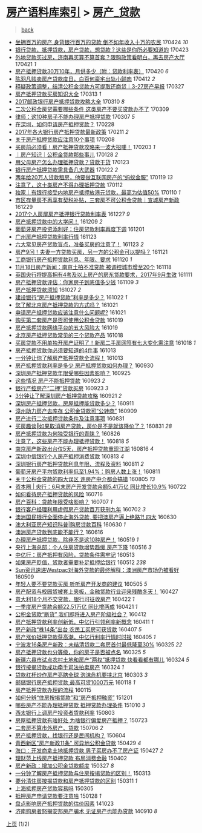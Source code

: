 [房产语料库索引](../../README.md)  > [房产_贷款](房产_贷款.md)
====
> [back](../README.md)

- [坐拥百万的房产 身背银行百万的贷款 倒不如年收入十万的农民](http://jkwz.applinzi.com/ittc/6960151017504113668.html#%E5%9D%90%E6%8B%A5%E7%99%BE%E4%B8%87%E7%9A%84%E6%88%BF%E4%BA%A7+%E8%BA%AB%E8%83%8C%E9%93%B6%E8%A1%8C%E7%99%BE%E4%B8%87%E7%9A%84%E8%B4%B7%E6%AC%BE+%E5%80%92%E4%B8%8D%E5%A6%82%E5%B9%B4%E6%94%B6%E5%85%A5%E5%8D%81%E4%B8%87%E7%9A%84%E5%86%9C%E6%B0%91) 170424 *10* 
- [银行贷款，抵押贷款，房产贷款，想贷款？这些是你所必要知道的](http://jkwz.applinzi.com/ittc/6959520135269319685.html#%E9%93%B6%E8%A1%8C%E8%B4%B7%E6%AC%BE%EF%BC%8C%E6%8A%B5%E6%8A%BC%E8%B4%B7%E6%AC%BE%EF%BC%8C%E6%88%BF%E4%BA%A7%E8%B4%B7%E6%AC%BE%EF%BC%8C%E6%83%B3%E8%B4%B7%E6%AC%BE%EF%BC%9F%E8%BF%99%E4%BA%9B%E6%98%AF%E4%BD%A0%E6%89%80%E5%BF%85%E8%A6%81%E7%9F%A5%E9%81%93%E7%9A%84) 170423  
- [外地贷款买过房，济南再买算不算首套？限购政策看明白，再去房产大厅](http://jkwz.applinzi.com/ittc/6959073703596917765.html#%E5%A4%96%E5%9C%B0%E8%B4%B7%E6%AC%BE%E4%B9%B0%E8%BF%87%E6%88%BF%EF%BC%8C%E6%B5%8E%E5%8D%97%E5%86%8D%E4%B9%B0%E7%AE%97%E4%B8%8D%E7%AE%97%E9%A6%96%E5%A5%97%EF%BC%9F%E9%99%90%E8%B4%AD%E6%94%BF%E7%AD%96%E7%9C%8B%E6%98%8E%E7%99%BD%EF%BC%8C%E5%86%8D%E5%8E%BB%E6%88%BF%E4%BA%A7%E5%A4%A7%E5%8E%85) 170421 *1* 
- [房产抵押贷款30万10年，月供多少（附：贷款利率表）](http://jkwz.applinzi.com/ittc/6958568735672632324.html#%E6%88%BF%E4%BA%A7%E6%8A%B5%E6%8A%BC%E8%B4%B7%E6%AC%BE30%E4%B8%8710%E5%B9%B4%EF%BC%8C%E6%9C%88%E4%BE%9B%E5%A4%9A%E5%B0%91%EF%BC%88%E9%99%84%EF%BC%9A%E8%B4%B7%E6%AC%BE%E5%88%A9%E7%8E%87%E8%A1%A8%EF%BC%89) 170420 *6* 
- [陈羽凡贱卖房产贷款度日，白百何豪宅出轨小鲜肉](http://jkwz.applinzi.com/ittc/6955695377582916613.html#%E9%99%88%E7%BE%BD%E5%87%A1%E8%B4%B1%E5%8D%96%E6%88%BF%E4%BA%A7%E8%B4%B7%E6%AC%BE%E5%BA%A6%E6%97%A5%EF%BC%8C%E7%99%BD%E7%99%BE%E4%BD%95%E8%B1%AA%E5%AE%85%E5%87%BA%E8%BD%A8%E5%B0%8F%E9%B2%9C%E8%82%89) 170412 *2* 
- [释疑政策调整，结清公积金贷款方可提取还商贷｜3-27房产早报](http://jkwz.applinzi.com/ittc/6949624680708310020.html#%E9%87%8A%E7%96%91%E6%94%BF%E7%AD%96%E8%B0%83%E6%95%B4%EF%BC%8C%E7%BB%93%E6%B8%85%E5%85%AC%E7%A7%AF%E9%87%91%E8%B4%B7%E6%AC%BE%E6%96%B9%E5%8F%AF%E6%8F%90%E5%8F%96%E8%BF%98%E5%95%86%E8%B4%B7%EF%BD%9C3-27%E6%88%BF%E4%BA%A7%E6%97%A9%E6%8A%A5) 170327  
- [房产抵押贷款买房知识大全](http://jkwz.applinzi.com/ittc/6944567569779524613.html#%E6%88%BF%E4%BA%A7%E6%8A%B5%E6%8A%BC%E8%B4%B7%E6%AC%BE%E4%B9%B0%E6%88%BF%E7%9F%A5%E8%AF%86%E5%A4%A7%E5%85%A8) 170313 *1* 
- [2017邮政银行房产抵押贷款攻略大全](http://jkwz.applinzi.com/ittc/6943354662530057220.html#2017%E9%82%AE%E6%94%BF%E9%93%B6%E8%A1%8C%E6%88%BF%E4%BA%A7%E6%8A%B5%E6%8A%BC%E8%B4%B7%E6%AC%BE%E6%94%BB%E7%95%A5%E5%A4%A7%E5%85%A8) 170310 *8* 
- [二次公积金房贷需要哪些条件 这类房产不要买贷款办不了](http://jkwz.applinzi.com/ittc/6943075885505840132.html#%E4%BA%8C%E6%AC%A1%E5%85%AC%E7%A7%AF%E9%87%91%E6%88%BF%E8%B4%B7%E9%9C%80%E8%A6%81%E5%93%AA%E4%BA%9B%E6%9D%A1%E4%BB%B6+%E8%BF%99%E7%B1%BB%E6%88%BF%E4%BA%A7%E4%B8%8D%E8%A6%81%E4%B9%B0%E8%B4%B7%E6%AC%BE%E5%8A%9E%E4%B8%8D%E4%BA%86) 170309  
- [律师：这10种房子不能办理房产抵押贷款](http://jkwz.applinzi.com/ittc/6942204919074522116.html#%E5%BE%8B%E5%B8%88%EF%BC%9A%E8%BF%9910%E7%A7%8D%E6%88%BF%E5%AD%90%E4%B8%8D%E8%83%BD%E5%8A%9E%E7%90%86%E6%88%BF%E4%BA%A7%E6%8A%B5%E6%8A%BC%E8%B4%B7%E6%AC%BE) 170307 *5* 
- [在深圳，如何申请房产抵押贷款？](http://jkwz.applinzi.com/ittc/6939823118830011396.html#%E5%9C%A8%E6%B7%B1%E5%9C%B3%EF%BC%8C%E5%A6%82%E4%BD%95%E7%94%B3%E8%AF%B7%E6%88%BF%E4%BA%A7%E6%8A%B5%E6%8A%BC%E8%B4%B7%E6%AC%BE%EF%BC%9F) 170228  
- [2017年各大银行房产抵押贷款最新政策](http://jkwz.applinzi.com/ittc/6933310996289684485.html#2017%E5%B9%B4%E5%90%84%E5%A4%A7%E9%93%B6%E8%A1%8C%E6%88%BF%E4%BA%A7%E6%8A%B5%E6%8A%BC%E8%B4%B7%E6%AC%BE%E6%9C%80%E6%96%B0%E6%94%BF%E7%AD%96) 170211 *2* 
- [关于房产抵押贷款应注意10个事项](http://jkwz.applinzi.com/ittc/6932212782199211012.html#%E5%85%B3%E4%BA%8E%E6%88%BF%E4%BA%A7%E6%8A%B5%E6%8A%BC%E8%B4%B7%E6%AC%BE%E5%BA%94%E6%B3%A8%E6%84%8F10%E4%B8%AA%E4%BA%8B%E9%A1%B9) 170208  
- [买房前必须看！房产抵押贷款攻略来一波大招喽！](http://jkwz.applinzi.com/ittc/6930440512950764549.html#%E4%B9%B0%E6%88%BF%E5%89%8D%E5%BF%85%E9%A1%BB%E7%9C%8B%EF%BC%81%E6%88%BF%E4%BA%A7%E6%8A%B5%E6%8A%BC%E8%B4%B7%E6%AC%BE%E6%94%BB%E7%95%A5%E6%9D%A5%E4%B8%80%E6%B3%A2%E5%A4%A7%E6%8B%9B%E5%96%BD%EF%BC%81) 170203 *1* 
- [｜房产知识｜公积金贷款那些事儿](http://jkwz.applinzi.com/ittc/6928144124489499652.html#%EF%BD%9C%E6%88%BF%E4%BA%A7%E7%9F%A5%E8%AF%86%EF%BD%9C%E5%85%AC%E7%A7%AF%E9%87%91%E8%B4%B7%E6%AC%BE%E9%82%A3%E4%BA%9B%E4%BA%8B%E5%84%BF) 170128 *2* 
- [用父母房产怎么办理抵押贷款？贷款干货](http://jkwz.applinzi.com/ittc/6926287173451252741.html#%E7%94%A8%E7%88%B6%E6%AF%8D%E6%88%BF%E4%BA%A7%E6%80%8E%E4%B9%88%E5%8A%9E%E7%90%86%E6%8A%B5%E6%8A%BC%E8%B4%B7%E6%AC%BE%EF%BC%9F%E8%B4%B7%E6%AC%BE%E5%B9%B2%E8%B4%A7) 170123  
- [银行房产抵押贷款需具备几大武器](http://jkwz.applinzi.com/ittc/6925947025505125380.html#%E9%93%B6%E8%A1%8C%E6%88%BF%E4%BA%A7%E6%8A%B5%E6%8A%BC%E8%B4%B7%E6%AC%BE%E9%9C%80%E5%85%B7%E5%A4%87%E5%87%A0%E5%A4%A7%E6%AD%A6%E5%99%A8) 170122 *2* 
- [两年给20万人贷款租房，他要做互联网房产的“蚂蚁金服”](http://jkwz.applinzi.com/ittc/6924939258061390853.html#%E4%B8%A4%E5%B9%B4%E7%BB%9920%E4%B8%87%E4%BA%BA%E8%B4%B7%E6%AC%BE%E7%A7%9F%E6%88%BF%EF%BC%8C%E4%BB%96%E8%A6%81%E5%81%9A%E4%BA%92%E8%81%94%E7%BD%91%E6%88%BF%E4%BA%A7%E7%9A%84%E2%80%9C%E8%9A%82%E8%9A%81%E9%87%91%E6%9C%8D%E2%80%9D) 170119 *13* 
- [注意了，这十类房产不得办理抵押贷款](http://jkwz.applinzi.com/ittc/6921882714432340996.html#%E6%B3%A8%E6%84%8F%E4%BA%86%EF%BC%8C%E8%BF%99%E5%8D%81%E7%B1%BB%E6%88%BF%E4%BA%A7%E4%B8%8D%E5%BE%97%E5%8A%9E%E7%90%86%E6%8A%B5%E6%8A%BC%E8%B4%B7%E6%AC%BE) 170112  
- [独家｜有银行接受内地房产抵押放港元贷款，最高为估值50%](http://jkwz.applinzi.com/ittc/6921428135857095685.html#%E7%8B%AC%E5%AE%B6%EF%BD%9C%E6%9C%89%E9%93%B6%E8%A1%8C%E6%8E%A5%E5%8F%97%E5%86%85%E5%9C%B0%E6%88%BF%E4%BA%A7%E6%8A%B5%E6%8A%BC%E6%94%BE%E6%B8%AF%E5%85%83%E8%B4%B7%E6%AC%BE%EF%BC%8C%E6%9C%80%E9%AB%98%E4%B8%BA%E4%BC%B0%E5%80%BC50%25) 170110 *1* 
- [市区存量房不再享有契税补贴，三套房不可公积金贷款｜宣城房产新政](http://jkwz.applinzi.com/ittc/6917108180890158084.html#%E5%B8%82%E5%8C%BA%E5%AD%98%E9%87%8F%E6%88%BF%E4%B8%8D%E5%86%8D%E4%BA%AB%E6%9C%89%E5%A5%91%E7%A8%8E%E8%A1%A5%E8%B4%B4%EF%BC%8C%E4%B8%89%E5%A5%97%E6%88%BF%E4%B8%8D%E5%8F%AF%E5%85%AC%E7%A7%AF%E9%87%91%E8%B4%B7%E6%AC%BE%EF%BD%9C%E5%AE%A3%E5%9F%8E%E6%88%BF%E4%BA%A7%E6%96%B0%E6%94%BF) 161229  
- [2017个人房屋房产抵押银行贷款利率表](http://jkwz.applinzi.com/ittc/6916364512612844549.html#2017%E4%B8%AA%E4%BA%BA%E6%88%BF%E5%B1%8B%E6%88%BF%E4%BA%A7%E6%8A%B5%E6%8A%BC%E9%93%B6%E8%A1%8C%E8%B4%B7%E6%AC%BE%E5%88%A9%E7%8E%87%E8%A1%A8) 161227 *9* 
- [房产抵押贷款中的大学问！](http://jkwz.applinzi.com/ittc/6909642316230165508.html#%E6%88%BF%E4%BA%A7%E6%8A%B5%E6%8A%BC%E8%B4%B7%E6%AC%BE%E4%B8%AD%E7%9A%84%E5%A4%A7%E5%AD%A6%E9%97%AE%EF%BC%81) 161209 *2* 
- [葡萄牙房产投资添利好：住房贷款利率再度下调](http://jkwz.applinzi.com/ittc/6906710515161498628.html#%E8%91%A1%E8%90%84%E7%89%99%E6%88%BF%E4%BA%A7%E6%8A%95%E8%B5%84%E6%B7%BB%E5%88%A9%E5%A5%BD%EF%BC%9A%E4%BD%8F%E6%88%BF%E8%B4%B7%E6%AC%BE%E5%88%A9%E7%8E%87%E5%86%8D%E5%BA%A6%E4%B8%8B%E8%B0%83) 161201  
- [广州房产抵押贷款利率行情](http://jkwz.applinzi.com/ittc/6903629675036673029.html#%E5%B9%BF%E5%B7%9E%E6%88%BF%E4%BA%A7%E6%8A%B5%E6%8A%BC%E8%B4%B7%E6%AC%BE%E5%88%A9%E7%8E%87%E8%A1%8C%E6%83%85) 161123  
- [六大常见房产贷款盲点，准备买房的注意了！](http://jkwz.applinzi.com/ittc/6903619731193332740.html#%E5%85%AD%E5%A4%A7%E5%B8%B8%E8%A7%81%E6%88%BF%E4%BA%A7%E8%B4%B7%E6%AC%BE%E7%9B%B2%E7%82%B9%EF%BC%8C%E5%87%86%E5%A4%87%E4%B9%B0%E6%88%BF%E7%9A%84%E6%B3%A8%E6%84%8F%E4%BA%86%EF%BC%81) 161123 *2* 
- [房产9问！夫妻一方贷款买房，另一方的公积金可以提吗？](http://jkwz.applinzi.com/ittc/6902879706193331205.html#%E6%88%BF%E4%BA%A79%E9%97%AE%EF%BC%81%E5%A4%AB%E5%A6%BB%E4%B8%80%E6%96%B9%E8%B4%B7%E6%AC%BE%E4%B9%B0%E6%88%BF%EF%BC%8C%E5%8F%A6%E4%B8%80%E6%96%B9%E7%9A%84%E5%85%AC%E7%A7%AF%E9%87%91%E5%8F%AF%E4%BB%A5%E6%8F%90%E5%90%97%EF%BC%9F) 161121  
- [工商银行房产抵押贷款利息、年限、要求](http://jkwz.applinzi.com/ittc/6902623468754830340.html#%E5%B7%A5%E5%95%86%E9%93%B6%E8%A1%8C%E6%88%BF%E4%BA%A7%E6%8A%B5%E6%8A%BC%E8%B4%B7%E6%AC%BE%E5%88%A9%E6%81%AF%E3%80%81%E5%B9%B4%E9%99%90%E3%80%81%E8%A6%81%E6%B1%82) 161120 *1* 
- [11月18日房产新闻：南京土拍不准贷款 被调控城市增至20个](http://jkwz.applinzi.com/ittc/6901863042471429125.html#11%E6%9C%8818%E6%97%A5%E6%88%BF%E4%BA%A7%E6%96%B0%E9%97%BB%EF%BC%9A%E5%8D%97%E4%BA%AC%E5%9C%9F%E6%8B%8D%E4%B8%8D%E5%87%86%E8%B4%B7%E6%AC%BE+%E8%A2%AB%E8%B0%83%E6%8E%A7%E5%9F%8E%E5%B8%82%E5%A2%9E%E8%87%B320%E4%B8%AA) 161118  
- [英国央行将提高拥有4套及以上房产的房东贷款要求，2017年9月生效](http://jkwz.applinzi.com/ittc/6899330709818180612.html#%E8%8B%B1%E5%9B%BD%E5%A4%AE%E8%A1%8C%E5%B0%86%E6%8F%90%E9%AB%98%E6%8B%A5%E6%9C%894%E5%A5%97%E5%8F%8A%E4%BB%A5%E4%B8%8A%E6%88%BF%E4%BA%A7%E7%9A%84%E6%88%BF%E4%B8%9C%E8%B4%B7%E6%AC%BE%E8%A6%81%E6%B1%82%EF%BC%8C2017%E5%B9%B49%E6%9C%88%E7%94%9F%E6%95%88) 161111  
- [房产抵押贷款评估：你家房子到底值多少钱](http://jkwz.applinzi.com/ittc/6898552772617569285.html#%E6%88%BF%E4%BA%A7%E6%8A%B5%E6%8A%BC%E8%B4%B7%E6%AC%BE%E8%AF%84%E4%BC%B0%EF%BC%9A%E4%BD%A0%E5%AE%B6%E6%88%BF%E5%AD%90%E5%88%B0%E5%BA%95%E5%80%BC%E5%A4%9A%E5%B0%91%E9%92%B1) 161109 *3* 
- [房产抵押贷款须知](http://jkwz.applinzi.com/ittc/6893602988278416389.html#%E6%88%BF%E4%BA%A7%E6%8A%B5%E6%8A%BC%E8%B4%B7%E6%AC%BE%E9%A1%BB%E7%9F%A5) 161027 *2* 
- [建设银行“房产抵押贷款”利率是多少？](http://jkwz.applinzi.com/ittc/6891837239968924677.html#%E5%BB%BA%E8%AE%BE%E9%93%B6%E8%A1%8C%E2%80%9C%E6%88%BF%E4%BA%A7%E6%8A%B5%E6%8A%BC%E8%B4%B7%E6%AC%BE%E2%80%9D%E5%88%A9%E7%8E%87%E6%98%AF%E5%A4%9A%E5%B0%91%EF%BC%9F) 161022 *1* 
- [您了解北京房产抵押贷款的方式吗？](http://jkwz.applinzi.com/ittc/6891484589905675269.html#%E6%82%A8%E4%BA%86%E8%A7%A3%E5%8C%97%E4%BA%AC%E6%88%BF%E4%BA%A7%E6%8A%B5%E6%8A%BC%E8%B4%B7%E6%AC%BE%E7%9A%84%E6%96%B9%E5%BC%8F%E5%90%97%EF%BC%9F) 161021  
- [申请房产抵押贷款应该注意什么问题呢?](http://jkwz.applinzi.com/ittc/6891448143568176133.html#%E7%94%B3%E8%AF%B7%E6%88%BF%E4%BA%A7%E6%8A%B5%E6%8A%BC%E8%B4%B7%E6%AC%BE%E5%BA%94%E8%AF%A5%E6%B3%A8%E6%84%8F%E4%BB%80%E4%B9%88%E9%97%AE%E9%A2%98%E5%91%A2%3F) 161021  
- [购买第二套房产是否可使用公积金贷款](http://jkwz.applinzi.com/ittc/6890713764923442180.html#%E8%B4%AD%E4%B9%B0%E7%AC%AC%E4%BA%8C%E5%A5%97%E6%88%BF%E4%BA%A7%E6%98%AF%E5%90%A6%E5%8F%AF%E4%BD%BF%E7%94%A8%E5%85%AC%E7%A7%AF%E9%87%91%E8%B4%B7%E6%AC%BE) 161019  
- [房产抵押贷款网络平台的五大风险大](http://jkwz.applinzi.com/ittc/6890745391762375684.html#%E6%88%BF%E4%BA%A7%E6%8A%B5%E6%8A%BC%E8%B4%B7%E6%AC%BE%E7%BD%91%E7%BB%9C%E5%B9%B3%E5%8F%B0%E7%9A%84%E4%BA%94%E5%A4%A7%E9%A3%8E%E9%99%A9%E5%A4%A7) 161019  
- [北京房产抵押贷款常见的三个贷款产品](http://jkwz.applinzi.com/ittc/6890371708464137220.html#%E5%8C%97%E4%BA%AC%E6%88%BF%E4%BA%A7%E6%8A%B5%E6%8A%BC%E8%B4%B7%E6%AC%BE%E5%B8%B8%E8%A7%81%E7%9A%84%E4%B8%89%E4%B8%AA%E8%B4%B7%E6%AC%BE%E4%BA%A7%E5%93%81) 161018  
- [买房贷款不用单独开房产证明了！新房二手房网签有七大变化需注意](http://jkwz.applinzi.com/ittc/6890239289912198149.html#%E4%B9%B0%E6%88%BF%E8%B4%B7%E6%AC%BE%E4%B8%8D%E7%94%A8%E5%8D%95%E7%8B%AC%E5%BC%80%E6%88%BF%E4%BA%A7%E8%AF%81%E6%98%8E%E4%BA%86%EF%BC%81%E6%96%B0%E6%88%BF%E4%BA%8C%E6%89%8B%E6%88%BF%E7%BD%91%E7%AD%BE%E6%9C%89%E4%B8%83%E5%A4%A7%E5%8F%98%E5%8C%96%E9%9C%80%E6%B3%A8%E6%84%8F) 161018 *1* 
- [房产抵押贷款你必须要知道的4件事](http://jkwz.applinzi.com/ittc/6888489828601037829.html#%E6%88%BF%E4%BA%A7%E6%8A%B5%E6%8A%BC%E8%B4%B7%E6%AC%BE%E4%BD%A0%E5%BF%85%E9%A1%BB%E8%A6%81%E7%9F%A5%E9%81%93%E7%9A%844%E4%BB%B6%E4%BA%8B) 161013  
- [一分钟让你了解房产抵押贷款全流程！](http://jkwz.applinzi.com/ittc/6888489566498980869.html#%E4%B8%80%E5%88%86%E9%92%9F%E8%AE%A9%E4%BD%A0%E4%BA%86%E8%A7%A3%E6%88%BF%E4%BA%A7%E6%8A%B5%E6%8A%BC%E8%B4%B7%E6%AC%BE%E5%85%A8%E6%B5%81%E7%A8%8B%EF%BC%81) 161013  
- [房产抵押贷款利率是多少 房产抵押贷款如何办理？](http://jkwz.applinzi.com/ittc/6883691807346525189.html#%E6%88%BF%E4%BA%A7%E6%8A%B5%E6%8A%BC%E8%B4%B7%E6%AC%BE%E5%88%A9%E7%8E%87%E6%98%AF%E5%A4%9A%E5%B0%91+%E6%88%BF%E4%BA%A7%E6%8A%B5%E6%8A%BC%E8%B4%B7%E6%AC%BE%E5%A6%82%E4%BD%95%E5%8A%9E%E7%90%86%EF%BC%9F) 160930  
- [深圳房产抵押贷款年限受哪些因素影响？](http://jkwz.applinzi.com/ittc/6881735878317179908.html#%E6%B7%B1%E5%9C%B3%E6%88%BF%E4%BA%A7%E6%8A%B5%E6%8A%BC%E8%B4%B7%E6%AC%BE%E5%B9%B4%E9%99%90%E5%8F%97%E5%93%AA%E4%BA%9B%E5%9B%A0%E7%B4%A0%E5%BD%B1%E5%93%8D%EF%BC%9F) 160925  
- [这些情况 房产不能抵押贷款](http://jkwz.applinzi.com/ittc/6881090271361631237.html#%E8%BF%99%E4%BA%9B%E6%83%85%E5%86%B5+%E6%88%BF%E4%BA%A7%E4%B8%8D%E8%83%BD%E6%8A%B5%E6%8A%BC%E8%B4%B7%E6%AC%BE) 160923 *2* 
- [银行严控房产“二押”贷款买房](http://jkwz.applinzi.com/ittc/6880847550403314693.html#%E9%93%B6%E8%A1%8C%E4%B8%A5%E6%8E%A7%E6%88%BF%E4%BA%A7%E2%80%9C%E4%BA%8C%E6%8A%BC%E2%80%9D%E8%B4%B7%E6%AC%BE%E4%B9%B0%E6%88%BF) 160923 *3* 
- [3分钟让了解深圳房产抵押贷款攻略](http://jkwz.applinzi.com/ittc/6880433176194843653.html#3%E5%88%86%E9%92%9F%E8%AE%A9%E4%BA%86%E8%A7%A3%E6%B7%B1%E5%9C%B3%E6%88%BF%E4%BA%A7%E6%8A%B5%E6%8A%BC%E8%B4%B7%E6%AC%BE%E6%94%BB%E7%95%A5) 160921 *2* 
- [深圳房产抵押贷款，房屋抵押能贷款多少？](http://jkwz.applinzi.com/ittc/6876608787078710277.html#%E6%B7%B1%E5%9C%B3%E6%88%BF%E4%BA%A7%E6%8A%B5%E6%8A%BC%E8%B4%B7%E6%AC%BE%EF%BC%8C%E6%88%BF%E5%B1%8B%E6%8A%B5%E6%8A%BC%E8%83%BD%E8%B4%B7%E6%AC%BE%E5%A4%9A%E5%B0%91%EF%BC%9F) 160911  
- [漳州助力房产去库存 公积金贷款可“公转商”](http://jkwz.applinzi.com/ittc/6875873326999798788.html#%E6%BC%B3%E5%B7%9E%E5%8A%A9%E5%8A%9B%E6%88%BF%E4%BA%A7%E5%8E%BB%E5%BA%93%E5%AD%98+%E5%85%AC%E7%A7%AF%E9%87%91%E8%B4%B7%E6%AC%BE%E5%8F%AF%E2%80%9C%E5%85%AC%E8%BD%AC%E5%95%86%E2%80%9D) 160909  
- [房产进行二次抵押贷款条件及注意事项](http://jkwz.applinzi.com/ittc/6872479254163489797.html#%E6%88%BF%E4%BA%A7%E8%BF%9B%E8%A1%8C%E4%BA%8C%E6%AC%A1%E6%8A%B5%E6%8A%BC%E8%B4%B7%E6%AC%BE%E6%9D%A1%E4%BB%B6%E5%8F%8A%E6%B3%A8%E6%84%8F%E4%BA%8B%E9%A1%B9) 160831  
- [买房趣谈‖如果取消房产贷款，房价是不是就该降价了？](http://jkwz.applinzi.com/ittc/6872178172434580484.html#%E4%B9%B0%E6%88%BF%E8%B6%A3%E8%B0%88%E2%80%96%E5%A6%82%E6%9E%9C%E5%8F%96%E6%B6%88%E6%88%BF%E4%BA%A7%E8%B4%B7%E6%AC%BE%EF%BC%8C%E6%88%BF%E4%BB%B7%E6%98%AF%E4%B8%8D%E6%98%AF%E5%B0%B1%E8%AF%A5%E9%99%8D%E4%BB%B7%E4%BA%86%EF%BC%9F) 160831 *28* 
- [房产抵押贷款为何独受银行的青睐？](http://jkwz.applinzi.com/ittc/6870700741123113989.html#%E6%88%BF%E4%BA%A7%E6%8A%B5%E6%8A%BC%E8%B4%B7%E6%AC%BE%E4%B8%BA%E4%BD%95%E7%8B%AC%E5%8F%97%E9%93%B6%E8%A1%8C%E7%9A%84%E9%9D%92%E7%9D%90%EF%BC%9F) 160826  
- [注意了，这些房产不能办理抵押贷款！](http://jkwz.applinzi.com/ittc/6867749205107540996.html#%E6%B3%A8%E6%84%8F%E4%BA%86%EF%BC%8C%E8%BF%99%E4%BA%9B%E6%88%BF%E4%BA%A7%E4%B8%8D%E8%83%BD%E5%8A%9E%E7%90%86%E6%8A%B5%E6%8A%BC%E8%B4%B7%E6%AC%BE%EF%BC%81) 160818 *5* 
- [南京房产新政出台仅5天，房产抵押贷款重现江湖](http://jkwz.applinzi.com/ittc/6867037765518230532.html#%E5%8D%97%E4%BA%AC%E6%88%BF%E4%BA%A7%E6%96%B0%E6%94%BF%E5%87%BA%E5%8F%B0%E4%BB%855%E5%A4%A9%EF%BC%8C%E6%88%BF%E4%BA%A7%E6%8A%B5%E6%8A%BC%E8%B4%B7%E6%AC%BE%E9%87%8D%E7%8E%B0%E6%B1%9F%E6%B9%96) 160816 *4* 
- [深圳中信银行个人房产抵押消费贷款](http://jkwz.applinzi.com/ittc/6865803159930405893.html#%E6%B7%B1%E5%9C%B3%E4%B8%AD%E4%BF%A1%E9%93%B6%E8%A1%8C%E4%B8%AA%E4%BA%BA%E6%88%BF%E4%BA%A7%E6%8A%B5%E6%8A%BC%E6%B6%88%E8%B4%B9%E8%B4%B7%E6%AC%BE) 160813 *4* 
- [深圳银行房产抵押贷款利息年限、流程及资料](http://jkwz.applinzi.com/ittc/6865194893185647621.html#%E6%B7%B1%E5%9C%B3%E9%93%B6%E8%A1%8C%E6%88%BF%E4%BA%A7%E6%8A%B5%E6%8A%BC%E8%B4%B7%E6%AC%BE%E5%88%A9%E6%81%AF%E5%B9%B4%E9%99%90%E3%80%81%E6%B5%81%E7%A8%8B%E5%8F%8A%E8%B5%84%E6%96%99) 160811 *2* 
- [葡萄牙房产平均贷款利率低至1.94%：购房人数上涨！](http://jkwz.applinzi.com/ittc/6865067013428478981.html#%E8%91%A1%E8%90%84%E7%89%99%E6%88%BF%E4%BA%A7%E5%B9%B3%E5%9D%87%E8%B4%B7%E6%AC%BE%E5%88%A9%E7%8E%87%E4%BD%8E%E8%87%B31.94%25%EF%BC%9A%E8%B4%AD%E6%88%BF%E4%BA%BA%E6%95%B0%E4%B8%8A%E6%B6%A8%EF%BC%81) 160811  
- [关于公积金贷款的四大误区 连房产中介都会搞错](http://jkwz.applinzi.com/ittc/6862824091458995204.html#%E5%85%B3%E4%BA%8E%E5%85%AC%E7%A7%AF%E9%87%91%E8%B4%B7%E6%AC%BE%E7%9A%84%E5%9B%9B%E5%A4%A7%E8%AF%AF%E5%8C%BA+%E8%BF%9E%E6%88%BF%E4%BA%A7%E4%B8%AD%E4%BB%8B%E9%83%BD%E4%BC%9A%E6%90%9E%E9%94%99) 160805 *13* 
- [资本圈 | 央行：6月末房产开发贷款余额5.41万亿 同比增长10.9%](http://jkwz.applinzi.com/ittc/6857464093832905732.html#%E8%B5%84%E6%9C%AC%E5%9C%88+%7C+%E5%A4%AE%E8%A1%8C%EF%BC%9A6%E6%9C%88%E6%9C%AB%E6%88%BF%E4%BA%A7%E5%BC%80%E5%8F%91%E8%B4%B7%E6%AC%BE%E4%BD%99%E9%A2%9D5.41%E4%B8%87%E4%BA%BF+%E5%90%8C%E6%AF%94%E5%A2%9E%E9%95%BF10.9%25) 160722  
- [如何看待房产抵押贷款的风险](http://jkwz.applinzi.com/ittc/6855395153250092037.html#%E5%A6%82%E4%BD%95%E7%9C%8B%E5%BE%85%E6%88%BF%E4%BA%A7%E6%8A%B5%E6%8A%BC%E8%B4%B7%E6%AC%BE%E7%9A%84%E9%A3%8E%E9%99%A9) 160716  
- [房产百科：贷款年限受啥影响？](http://jkwz.applinzi.com/ittc/6852150061139756036.html#%E6%88%BF%E4%BA%A7%E7%99%BE%E7%A7%91%EF%BC%9A%E8%B4%B7%E6%AC%BE%E5%B9%B4%E9%99%90%E5%8F%97%E5%95%A5%E5%BD%B1%E5%93%8D%EF%BC%9F) 160707 *1* 
- [银行客户经理利用虚假房产贷款百万获刑九年](http://jkwz.applinzi.com/ittc/6850239655215367172.html#%E9%93%B6%E8%A1%8C%E5%AE%A2%E6%88%B7%E7%BB%8F%E7%90%86%E5%88%A9%E7%94%A8%E8%99%9A%E5%81%87%E6%88%BF%E4%BA%A7%E8%B4%B7%E6%AC%BE%E7%99%BE%E4%B8%87%E8%8E%B7%E5%88%91%E4%B9%9D%E5%B9%B4) 160702 *3* 
- [澳洲国民银行全面停止海外贷款, 要把澳房产逼上绝路?! 四大](http://jkwz.applinzi.com/ittc/6849536122472104964.html#%E6%BE%B3%E6%B4%B2%E5%9B%BD%E6%B0%91%E9%93%B6%E8%A1%8C%E5%85%A8%E9%9D%A2%E5%81%9C%E6%AD%A2%E6%B5%B7%E5%A4%96%E8%B4%B7%E6%AC%BE%2C+%E8%A6%81%E6%8A%8A%E6%BE%B3%E6%88%BF%E4%BA%A7%E9%80%BC%E4%B8%8A%E7%BB%9D%E8%B7%AF%3F%21+%E5%9B%9B%E5%A4%A7) 160630  
- [澳大利亚房产知识科普|购房贷款百科](http://jkwz.applinzi.com/ittc/6849509176916837381.html#%E6%BE%B3%E5%A4%A7%E5%88%A9%E4%BA%9A%E6%88%BF%E4%BA%A7%E7%9F%A5%E8%AF%86%E7%A7%91%E6%99%AE%7C%E8%B4%AD%E6%88%BF%E8%B4%B7%E6%AC%BE%E7%99%BE%E7%A7%91) 160630 *1* 
- [澳洲房产贷款到底能不能行？](http://jkwz.applinzi.com/ittc/6844318657869775876.html#%E6%BE%B3%E6%B4%B2%E6%88%BF%E4%BA%A7%E8%B4%B7%E6%AC%BE%E5%88%B0%E5%BA%95%E8%83%BD%E4%B8%8D%E8%83%BD%E8%A1%8C%EF%BC%9F) 160616  
- [办理房产抵押贷款，除非不是这10种房产！](http://jkwz.applinzi.com/ittc/6833884469958018052.html#%E5%8A%9E%E7%90%86%E6%88%BF%E4%BA%A7%E6%8A%B5%E6%8A%BC%E8%B4%B7%E6%AC%BE%EF%BC%8C%E9%99%A4%E9%9D%9E%E4%B8%8D%E6%98%AF%E8%BF%9910%E7%A7%8D%E6%88%BF%E4%BA%A7%EF%BC%81) 160519 *1* 
- [央行上海总部：个人住房贷款增势趋缓 房产下降](http://jkwz.applinzi.com/ittc/6832859372472239109.html#%E5%A4%AE%E8%A1%8C%E4%B8%8A%E6%B5%B7%E6%80%BB%E9%83%A8%EF%BC%9A%E4%B8%AA%E4%BA%BA%E4%BD%8F%E6%88%BF%E8%B4%B7%E6%AC%BE%E5%A2%9E%E5%8A%BF%E8%B6%8B%E7%BC%93+%E6%88%BF%E4%BA%A7%E4%B8%8B%E9%99%8D) 160516 *3* 
- [中亿行：房产抵押有风险，贷款条件需牢记](http://jkwz.applinzi.com/ittc/6831761950467687428.html#%E4%B8%AD%E4%BA%BF%E8%A1%8C%EF%BC%9A%E6%88%BF%E4%BA%A7%E6%8A%B5%E6%8A%BC%E6%9C%89%E9%A3%8E%E9%99%A9%EF%BC%8C%E8%B4%B7%E6%AC%BE%E6%9D%A1%E4%BB%B6%E9%9C%80%E7%89%A2%E8%AE%B0) 160513  
- [如果房产贬值，贷款者需要补足抵押给银行](http://jkwz.applinzi.com/ittc/6831380221349331972.html#%E5%A6%82%E6%9E%9C%E6%88%BF%E4%BA%A7%E8%B4%AC%E5%80%BC%EF%BC%8C%E8%B4%B7%E6%AC%BE%E8%80%85%E9%9C%80%E8%A6%81%E8%A1%A5%E8%B6%B3%E6%8A%B5%E6%8A%BC%E7%BB%99%E9%93%B6%E8%A1%8C) 160512 *238* 
- [Sun资讯速递Westpac对海外贷款的最终解释：澳洲房产市场仍被看好](http://jkwz.applinzi.com/ittc/6830287191007577093.html#Sun%E8%B5%84%E8%AE%AF%E9%80%9F%E9%80%92Westpac%E5%AF%B9%E6%B5%B7%E5%A4%96%E8%B4%B7%E6%AC%BE%E7%9A%84%E6%9C%80%E7%BB%88%E8%A7%A3%E9%87%8A%EF%BC%9A%E6%BE%B3%E6%B4%B2%E6%88%BF%E4%BA%A7%E5%B8%82%E5%9C%BA%E4%BB%8D%E8%A2%AB%E7%9C%8B%E5%A5%BD) 160509  
- [年轻人要不要贷款买房 听听房产开发商的建议](http://jkwz.applinzi.com/ittc/6828768041105884165.html#%E5%B9%B4%E8%BD%BB%E4%BA%BA%E8%A6%81%E4%B8%8D%E8%A6%81%E8%B4%B7%E6%AC%BE%E4%B9%B0%E6%88%BF+%E5%90%AC%E5%90%AC%E6%88%BF%E4%BA%A7%E5%BC%80%E5%8F%91%E5%95%86%E7%9A%84%E5%BB%BA%E8%AE%AE) 160505 *5* 
- [房产配资与校园贷被套上夹板，金融贷款行业迎来残酷冬天！](http://jkwz.applinzi.com/ittc/6825760261096866821.html#%E6%88%BF%E4%BA%A7%E9%85%8D%E8%B5%84%E4%B8%8E%E6%A0%A1%E5%9B%AD%E8%B4%B7%E8%A2%AB%E5%A5%97%E4%B8%8A%E5%A4%B9%E6%9D%BF%EF%BC%8C%E9%87%91%E8%9E%8D%E8%B4%B7%E6%AC%BE%E8%A1%8C%E4%B8%9A%E8%BF%8E%E6%9D%A5%E6%AE%8B%E9%85%B7%E5%86%AC%E5%A4%A9%EF%BC%81) 160427  
- [意大利18个月不交贷款，银行可征收房产](http://jkwz.applinzi.com/ittc/6823831631265530885.html#%E6%84%8F%E5%A4%A7%E5%88%A918%E4%B8%AA%E6%9C%88%E4%B8%8D%E4%BA%A4%E8%B4%B7%E6%AC%BE%EF%BC%8C%E9%93%B6%E8%A1%8C%E5%8F%AF%E5%BE%81%E6%94%B6%E6%88%BF%E4%BA%A7) 160422 *1* 
- [一季度房产贷款余额22.51万亿 同比增两成](http://jkwz.applinzi.com/ittc/6823469063019709444.html#%E4%B8%80%E5%AD%A3%E5%BA%A6%E6%88%BF%E4%BA%A7%E8%B4%B7%E6%AC%BE%E4%BD%99%E9%A2%9D22.51%E4%B8%87%E4%BA%BF+%E5%90%8C%E6%AF%94%E5%A2%9E%E4%B8%A4%E6%88%90) 160421 *1* 
- [公积金贷款“断货” 我们即将进入房产阶级社会？](http://jkwz.applinzi.com/ittc/6820284681001894917.html#%E5%85%AC%E7%A7%AF%E9%87%91%E8%B4%B7%E6%AC%BE%E2%80%9C%E6%96%AD%E8%B4%A7%E2%80%9D+%E6%88%91%E4%BB%AC%E5%8D%B3%E5%B0%86%E8%BF%9B%E5%85%A5%E6%88%BF%E4%BA%A7%E9%98%B6%E7%BA%A7%E7%A4%BE%E4%BC%9A%EF%BC%9F) 160412  
- [房产抵押贷款利率创新低，中亿行引领利率新概念](http://jkwz.applinzi.com/ittc/6819830407717454853.html#%E6%88%BF%E4%BA%A7%E6%8A%B5%E6%8A%BC%E8%B4%B7%E6%AC%BE%E5%88%A9%E7%8E%87%E5%88%9B%E6%96%B0%E4%BD%8E%EF%BC%8C%E4%B8%AD%E4%BA%BF%E8%A1%8C%E5%BC%95%E9%A2%86%E5%88%A9%E7%8E%87%E6%96%B0%E6%A6%82%E5%BF%B5) 160411 *1* 
- [房产新政“株14条”出台 农民工买房可获贷款](http://jkwz.applinzi.com/ittc/6818257109397292037.html#%E6%88%BF%E4%BA%A7%E6%96%B0%E6%94%BF%E2%80%9C%E6%A0%AA14%E6%9D%A1%E2%80%9D%E5%87%BA%E5%8F%B0+%E5%86%9C%E6%B0%91%E5%B7%A5%E4%B9%B0%E6%88%BF%E5%8F%AF%E8%8E%B7%E8%B4%B7%E6%AC%BE) 160407 *5* 
- [房产涨价抵押贷款获高潮，中亿行利率行情时时报](http://jkwz.applinzi.com/ittc/6817625732461102084.html#%E6%88%BF%E4%BA%A7%E6%B6%A8%E4%BB%B7%E6%8A%B5%E6%8A%BC%E8%B4%B7%E6%AC%BE%E8%8E%B7%E9%AB%98%E6%BD%AE%EF%BC%8C%E4%B8%AD%E4%BA%BF%E8%A1%8C%E5%88%A9%E7%8E%87%E8%A1%8C%E6%83%85%E6%97%B6%E6%97%B6%E6%8A%A5) 160405 *1* 
- [宁波发16条房产新政：未结清贷款二套房首付最低降至30%](http://jkwz.applinzi.com/ittc/6813671085228688389.html#%E5%AE%81%E6%B3%A2%E5%8F%9116%E6%9D%A1%E6%88%BF%E4%BA%A7%E6%96%B0%E6%94%BF%EF%BC%9A%E6%9C%AA%E7%BB%93%E6%B8%85%E8%B4%B7%E6%AC%BE%E4%BA%8C%E5%A5%97%E6%88%BF%E9%A6%96%E4%BB%98%E6%9C%80%E4%BD%8E%E9%99%8D%E8%87%B330%25) 160325 *22* 
- [房产抵押贷款也分等级，你的房子是否被点名](http://jkwz.applinzi.com/ittc/6813560303568552964.html#%E6%88%BF%E4%BA%A7%E6%8A%B5%E6%8A%BC%E8%B4%B7%E6%AC%BE%E4%B9%9F%E5%88%86%E7%AD%89%E7%BA%A7%EF%BC%8C%E4%BD%A0%E7%9A%84%E6%88%BF%E5%AD%90%E6%98%AF%E5%90%A6%E8%A2%AB%E7%82%B9%E5%90%8D) 160325 *5* 
- [新疆六县市试点农村土地和房产“两权”抵押贷款 快看看都有哪儿](http://jkwz.applinzi.com/ittc/6813253237356364804.html#%E6%96%B0%E7%96%86%E5%85%AD%E5%8E%BF%E5%B8%82%E8%AF%95%E7%82%B9%E5%86%9C%E6%9D%91%E5%9C%9F%E5%9C%B0%E5%92%8C%E6%88%BF%E4%BA%A7%E2%80%9C%E4%B8%A4%E6%9D%83%E2%80%9D%E6%8A%B5%E6%8A%BC%E8%B4%B7%E6%AC%BE+%E5%BF%AB%E7%9C%8B%E7%9C%8B%E9%83%BD%E6%9C%89%E5%93%AA%E5%84%BF) 160324 *5* 
- [银行按揭贷款成功牵手司法拍卖房产](http://jkwz.applinzi.com/ittc/6812814202309706757.html#%E9%93%B6%E8%A1%8C%E6%8C%89%E6%8F%AD%E8%B4%B7%E6%AC%BE%E6%88%90%E5%8A%9F%E7%89%B5%E6%89%8B%E5%8F%B8%E6%B3%95%E6%8B%8D%E5%8D%96%E6%88%BF%E4%BA%A7) 160324 *1* 
- [贷款杠杆炒作房产亮瞎全球 泡沫危机要挟北京](http://jkwz.applinzi.com/ittc/6805326964533494788.html#%E8%B4%B7%E6%AC%BE%E6%9D%A0%E6%9D%86%E7%82%92%E4%BD%9C%E6%88%BF%E4%BA%A7%E4%BA%AE%E7%9E%8E%E5%85%A8%E7%90%83+%E6%B3%A1%E6%B2%AB%E5%8D%B1%E6%9C%BA%E8%A6%81%E6%8C%9F%E5%8C%97%E4%BA%AC) 160303 *3* 
- [邮储银行房产抵押贷款,最高可贷1000万元](http://jkwz.applinzi.com/ittc/6788614029459325956.html#%E9%82%AE%E5%82%A8%E9%93%B6%E8%A1%8C%E6%88%BF%E4%BA%A7%E6%8A%B5%E6%8A%BC%E8%B4%B7%E6%AC%BE%2C%E6%9C%80%E9%AB%98%E5%8F%AF%E8%B4%B71000%E4%B8%87%E5%85%83) 160118 *1* 
- [房产抵押贷款办理的流程](http://jkwz.applinzi.com/ittc/6787475102480466949.html#%E6%88%BF%E4%BA%A7%E6%8A%B5%E6%8A%BC%E8%B4%B7%E6%AC%BE%E5%8A%9E%E7%90%86%E7%9A%84%E6%B5%81%E7%A8%8B) 160115  
- [如何分辨“住房按揭贷款”和“房产抵押融资”](http://jkwz.applinzi.com/ittc/6770495694142178308.html#%E5%A6%82%E4%BD%95%E5%88%86%E8%BE%A8%E2%80%9C%E4%BD%8F%E6%88%BF%E6%8C%89%E6%8F%AD%E8%B4%B7%E6%AC%BE%E2%80%9D%E5%92%8C%E2%80%9C%E6%88%BF%E4%BA%A7%E6%8A%B5%E6%8A%BC%E8%9E%8D%E8%B5%84%E2%80%9D) 151201  
- [哪些房产不能办理抵押贷款 抵押贷款办理条件](http://jkwz.applinzi.com/ittc/6751477646741013508.html#%E5%93%AA%E4%BA%9B%E6%88%BF%E4%BA%A7%E4%B8%8D%E8%83%BD%E5%8A%9E%E7%90%86%E6%8A%B5%E6%8A%BC%E8%B4%B7%E6%AC%BE+%E6%8A%B5%E6%8A%BC%E8%B4%B7%E6%AC%BE%E5%8A%9E%E7%90%86%E6%9D%A1%E4%BB%B6) 151010 *3* 
- [西太银行上调房产投资者贷款利率](http://jkwz.applinzi.com/ittc/547650611435927174.html#%E8%A5%BF%E5%A4%AA%E9%93%B6%E8%A1%8C%E4%B8%8A%E8%B0%83%E6%88%BF%E4%BA%A7%E6%8A%95%E8%B5%84%E8%80%85%E8%B4%B7%E6%AC%BE%E5%88%A9%E7%8E%87) 150803  
- [房屋抵押贷款有啥好处 为啥银行偏爱房产抵押？](http://jkwz.applinzi.com/ittc/547650614669627092.html#%E6%88%BF%E5%B1%8B%E6%8A%B5%E6%8A%BC%E8%B4%B7%E6%AC%BE%E6%9C%89%E5%95%A5%E5%A5%BD%E5%A4%84+%E4%B8%BA%E5%95%A5%E9%93%B6%E8%A1%8C%E5%81%8F%E7%88%B1%E6%88%BF%E4%BA%A7%E6%8A%B5%E6%8A%BC%EF%BC%9F) 150723  
- [二套房不算市外房产、贷款](http://jkwz.applinzi.com/ittc/547650611431346603.html#%E4%BA%8C%E5%A5%97%E6%88%BF%E4%B8%8D%E7%AE%97%E5%B8%82%E5%A4%96%E6%88%BF%E4%BA%A7%E3%80%81%E8%B4%B7%E6%AC%BE) 150706 *2* 
- [房产抵押贷款，找银行还是民间机构？](http://jkwz.applinzi.com/ittc/547650611418462740.html#%E6%88%BF%E4%BA%A7%E6%8A%B5%E6%8A%BC%E8%B4%B7%E6%AC%BE%EF%BC%8C%E6%89%BE%E9%93%B6%E8%A1%8C%E8%BF%98%E6%98%AF%E6%B0%91%E9%97%B4%E6%9C%BA%E6%9E%84%EF%BC%9F) 150604  
- [青西新区&quot;房产新政11条&quot; 可异地公积金贷款](http://jkwz.applinzi.com/ittc/547650611406701542.html#%E9%9D%92%E8%A5%BF%E6%96%B0%E5%8C%BA%26quot%3B%E6%88%BF%E4%BA%A7%E6%96%B0%E6%94%BF11%E6%9D%A1%26quot%3B+%E5%8F%AF%E5%BC%82%E5%9C%B0%E5%85%AC%E7%A7%AF%E9%87%91%E8%B4%B7%E6%AC%BE) 150429 *4* 
- [海口：开发商拿土地抵押贷款 男子买房办不了房产证](http://jkwz.applinzi.com/ittc/547650611401560476.html#%E6%B5%B7%E5%8F%A3%EF%BC%9A%E5%BC%80%E5%8F%91%E5%95%86%E6%8B%BF%E5%9C%9F%E5%9C%B0%E6%8A%B5%E6%8A%BC%E8%B4%B7%E6%AC%BE+%E7%94%B7%E5%AD%90%E4%B9%B0%E6%88%BF%E5%8A%9E%E4%B8%8D%E4%BA%86%E6%88%BF%E4%BA%A7%E8%AF%81) 150427 *2* 
- [理财范上线房产抵押贷款 布局消费金融](http://jkwz.applinzi.com/ittc/547650611402644483.html#%E7%90%86%E8%B4%A2%E8%8C%83%E4%B8%8A%E7%BA%BF%E6%88%BF%E4%BA%A7%E6%8A%B5%E6%8A%BC%E8%B4%B7%E6%AC%BE+%E5%B8%83%E5%B1%80%E6%B6%88%E8%B4%B9%E9%87%91%E8%9E%8D) 150402  
- [房产新政：增加公积金贷款额度](http://jkwz.applinzi.com/ittc/547650611400587071.html#%E6%88%BF%E4%BA%A7%E6%96%B0%E6%94%BF%EF%BC%9A%E5%A2%9E%E5%8A%A0%E5%85%AC%E7%A7%AF%E9%87%91%E8%B4%B7%E6%AC%BE%E9%A2%9D%E5%BA%A6) 150327 *8* 
- [一分钟了解房产抵押贷款与住房按揭贷款的区别！](http://jkwz.applinzi.com/ittc/547650611396209530.html#%E4%B8%80%E5%88%86%E9%92%9F%E4%BA%86%E8%A7%A3%E6%88%BF%E4%BA%A7%E6%8A%B5%E6%8A%BC%E8%B4%B7%E6%AC%BE%E4%B8%8E%E4%BD%8F%E6%88%BF%E6%8C%89%E6%8F%AD%E8%B4%B7%E6%AC%BE%E7%9A%84%E5%8C%BA%E5%88%AB%EF%BC%81) 150313  
- [要分清住房按揭贷款和房产抵押贷款的区别](http://jkwz.applinzi.com/ittc/547650611395123645.html#%E8%A6%81%E5%88%86%E6%B8%85%E4%BD%8F%E6%88%BF%E6%8C%89%E6%8F%AD%E8%B4%B7%E6%AC%BE%E5%92%8C%E6%88%BF%E4%BA%A7%E6%8A%B5%E6%8A%BC%E8%B4%B7%E6%AC%BE%E7%9A%84%E5%8C%BA%E5%88%AB) 150311 *1* 
- [上海抵押房产贷款容易吗](http://jkwz.applinzi.com/ittc/547650611397156794.html#%E4%B8%8A%E6%B5%B7%E6%8A%B5%E6%8A%BC%E6%88%BF%E4%BA%A7%E8%B4%B7%E6%AC%BE%E5%AE%B9%E6%98%93%E5%90%97) 150305  
- [抵押房产申请贷款要注意啥](http://jkwz.applinzi.com/ittc/547650611389454261.html#%E6%8A%B5%E6%8A%BC%E6%88%BF%E4%BA%A7%E7%94%B3%E8%AF%B7%E8%B4%B7%E6%AC%BE%E8%A6%81%E6%B3%A8%E6%84%8F%E5%95%A5) 150128 *1* 
- [盘点影响房产抵押贷款的估价因素](http://jkwz.applinzi.com/ittc/547650611377471434.html#%E7%9B%98%E7%82%B9%E5%BD%B1%E5%93%8D%E6%88%BF%E4%BA%A7%E6%8A%B5%E6%8A%BC%E8%B4%B7%E6%AC%BE%E7%9A%84%E4%BC%B0%E4%BB%B7%E5%9B%A0%E7%B4%A0) 141023  
- [济南购房者怒揭安邦房产骗术 无证房产也能办贷款](http://jkwz.applinzi.com/ittc/547650611373971038.html#%E6%B5%8E%E5%8D%97%E8%B4%AD%E6%88%BF%E8%80%85%E6%80%92%E6%8F%AD%E5%AE%89%E9%82%A6%E6%88%BF%E4%BA%A7%E9%AA%97%E6%9C%AF+%E6%97%A0%E8%AF%81%E6%88%BF%E4%BA%A7%E4%B9%9F%E8%83%BD%E5%8A%9E%E8%B4%B7%E6%AC%BE) 140910 *8* 


 [上页](房产_贷款.md)           (1/2)